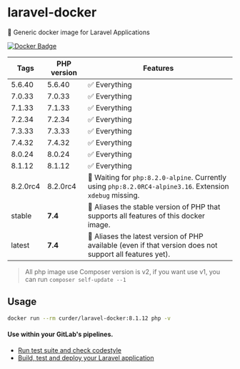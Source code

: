 # laravel-docker
🐳 Generic docker image for Laravel Applications

[![Docker Badge](https://img.shields.io/docker/pulls/curder/laravel-docker)](https://hub.docker.com/r/curder/laravel-docker/)

| Tags | PHP version | Features |
| - | - | - |
| 5.6.40 | 5.6.40 | ✅ Everything |
| 7.0.33 | 7.0.33 | ✅ Everything |
| 7.1.33 | 7.1.33 | ✅ Everything |
| 7.2.34 | 7.2.34 | ✅ Everything |
| 7.3.33 | 7.3.33 | ✅ Everything |
| 7.4.32 | 7.4.32 | ✅ Everything |
| 8.0.24 | 8.0.24 | ✅ Everything |
| 8.1.12  | 8.1.12  | ✅ Everything |
| 8.2.0rc4  | 8.2.0rc4  | 🚧 Waiting for `php:8.2.0-alpine`. Currently using `php:8.2.0RC4-alpine3.16`. Extension `xdebug` missing. |
| stable | **7.4** | 🔗 Aliases the stable version of PHP that supports all features of this docker image.  |
| latest | **7.4** | 🔗 Aliases the latest version of PHP available (even if that version does not support all features yet). |

> All php image use Composer version is v2, if you want use v1, you can run `composer self-update --1`

## Usage

```bash
docker run --rm curder/laravel-docker:8.1.12 php -v
```

#### Use within your GitLab's pipelines.
* [Run test suite and check codestyle](http://lorisleiva.com/using-gitlabs-pipeline-with-laravel/)
* [Build, test and deploy your Laravel application](http://lorisleiva.com/laravel-deployment-using-gitlab-pipelines/)
